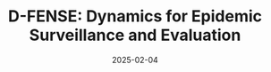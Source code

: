 ---
title: "D-FENSE: Dynamics for Epidemic Surveillance and Evaluation"
logo: "D-FENSE.png"
description: "A repository for dengue data in Brazil, enabling predictive modeling, visualization, and public health support."
date: 2025-02-04
website: "https://github.com/americocunhajr/D-FENSE"
github: "https://github.com/americocunhajr/D-FENSE"
docs: 
download: "https://github.com/americocunhajr/D-FENSE/zipball/main"
layout: none
collection: software
---